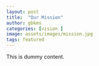 ```yaml
---
layout: post
title:  "Our Mission"
author: gbkms
categories: [vision ]
image: assets/images/mission.jpg
tags: featured
---
```

This is dummy content.